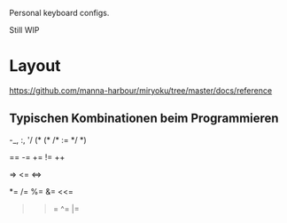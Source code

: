 Personal keyboard configs.

Still WIP

# Layout

https://github.com/manna-harbour/miryoku/tree/master/docs/reference

## Typischen Kombinationen beim Programmieren

 -_, :, '/
(*
(*
/*
:=
*/
*)

==
-=
+=
!=
++

=>
<=
<=>
   
*=
/=
%=
&=
<<=
>>=
^=
|=


